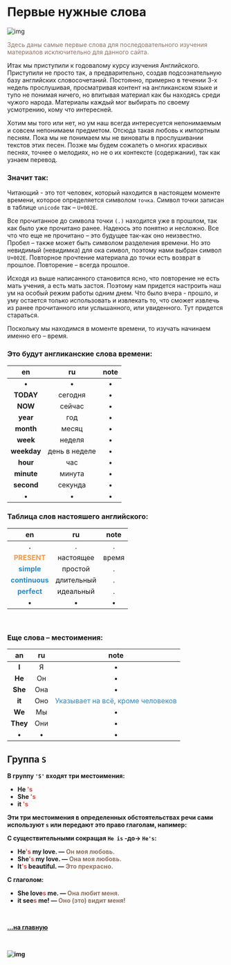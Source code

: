 # Первые нужные слова

![img](https://2.bp.blogspot.com/-0IVjlIw5BlQ/YHb2qobTLpI/AAAAAAAAGew/ITPUNXanRho4j1gvNt1ZypKJCm4V1uqwQCK4BGAYYCw/s800/listia-730502.png)

<span style="color:#8f7161"> Здесь даны самые первые слова для последовательного изучения материалов исключительно для данного сайта.


Итак мы приступили к годовалому курсу изучения Английского.
Приступили не просто так, а предварительно, создав подсознательную базу английских словосочетаний. Постоянно, примерно в течении 3-х недель прослушивая, просматривая контент на англиканском языке и тупо не понимая ничего, но впитывая материал как бы находясь среди чужого народа.
Материалы каждый мог выбирать по своему усмотрению, кому что интересней.

Хотим мы того или нет, но ум наш всегда интересуется непонимаемым и совсем непонимаем предметом. Отсюда такая любовь к импортным песням. Пока мы не понимаем мы не виноваты в прослушивании текстов этих песен. Позже мы будем сожалеть о многих красивых песнях, точнее о мелодиях, но не о их контексте (содержании), так как узнаем перевод.

### Значит так:

Читающий - это тот человек, который находится в настоящем моменте времени, которое определяется символом `точка`. Символ точки записан в таблице `unicode` так – `U+002E`.

Все прочитанное до символа точки ` (.) ` находится уже в прошлом, так как было уже прочитано ранее. Надеюсь это понятно и несложно.
Все что что еще не прочитано – это будущее так-как оно неизвестно. Пробел – также может быть символом разделения времени. Но это невидимый (невидимка) для ока символ, поэтому нами выбран символ `U+002E`. Повторное прочтение материала до точки есть возврат в прошлое. Повторение – всегда прошлое.

Исходя из выше написанного становится ясно, что повторение не есть мать учения, а есть мать застоя. Поэтому нам придется настроить наш ум на особый режим работы одним днем. Что было вчера - прошло, и уму остается только использовать и извлекать то, что сможет извлечь из ранее прочитанного или услышанного, или увиденного. Тут придется стараться.

Поскольку мы находимся в моменте времени, то изучать начинаем именно его – время. 

### Это будут англиканские слова времени:

|     en      |      ru       | note  |
| :---------: | :-----------: | :---: |
|      •      |       •       |   •   |
|  **TODAY**  |    сегодня    |   •   |
|   **NOW**   |    сейчас     |   •   |
|  **year**   |      год      |   •   |
|  **month**  |     месяц     |   •   |
|  **week**   |    неделя     |   •   |
| **weekday** | день в неделе |   •   |
|  **hour**   |      час      |   •   |
| **minute**  |    минута     |   •   |
| **second**  |    секунда    |   •   |
|    **•**    |       •       |   •   |

<b>

### Таблица слов настояшего английского:

|                      en                      |     ru     | note  |
| :------------------------------------------: | :--------: | :---: |
|                    **.**                     |     .      |   .   |
|  <span style="color: #F29849;">**PRESENT**   | настоящее  | время |
|   <span style="color: #2C87BF;">**simple**   |  простой   |   .   |
| <span style="color: #2C87BF;">**continuous** | длительный |   .   |
|  <span style="color: #2C87BF;">**perfect**   | идеальный  |   .   |
|                    **•**                     |     •      |   •   |

<br>

### Еще слова – **местоимения**:


|    an    |  ru   |                                  note                                  |
| :------: | :---: | :--------------------------------------------------------------------: |
|  **I**   |   Я   |                                   •                                    |
|  **He**  |  Он   |                                   •                                    |
| **She**  |  Она  |                                   •                                    |
|  **it**  |  Оно  | <span style="color: #2C87BF;">Указывает на всё, кроме человеков</span> |
|  **We**  |  Мы   |                                   •                                    |
| **They** |  Они  |                                   •                                    |
|  **•**   |   •   |                                   •                                    |


 **Группа** `S`
 ---

 В группу `'S'` входят три местоимения:

- **He** <span style="color: #e34234;">'s
- **She** <span style="color: #e34234;">'s
- **it** <span style="color: #e34234;">'s

Эти три местоимения в определенных обстоятельствах речи сами используют `s` или передают это право глаголам, напимер:

С существительными сокращая `He is`  -до-> `He's`:
- He<span style="color: #e34234;">'s</span> my love. — <span style="color: #8F7161;">Он моя любовь.
- She<span style="color: #e34234;">'s</span> my love. — <span style="color: #8F7161;">Она моя любовь.
- It<span style="color: #e34234;">'s</span> beautiful. — <span style="color: #8F7161;">Это прекрасно.

С глаголом:
- She love<span style="color: #e34234;">s</span> me. — <span style="color: #8F7161;">Она любит меня.
- it see<span style="color: #e34234;">s</span> me! — <span style="color: #8F7161;">Оно (это) видит меня!

<!-- TODO: add description for group s. -->



<br>

[…на главную](/)

<br>

![img](https://1.bp.blogspot.com/-hOxN5KX2KfY/YPplNP_w6xI/AAAAAAAAGz0/nNxSLwD5lnQhvFnce_DzmIoSRWyY9A3QACLcBGAsYHQ/s694/theend-beats.png)